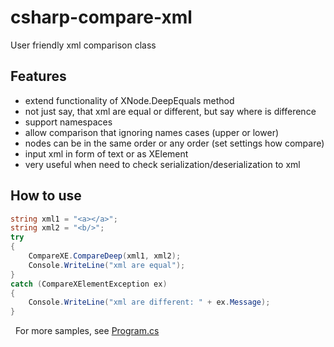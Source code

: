 # csharp-compare-xml
User friendly xml comparison class

## Features
-   extend functionality of XNode.DeepEquals method
-   not just say, that xml are equal or different, but say where is difference
-   support namespaces
-   allow comparison that ignoring names cases (upper or lower)
-   nodes can be in the same order or any order (set settings how compare)
-   input xml in form of text or as XElement
-   very useful when need to check serialization/deserialization to xml

## How to use
```csharp
string xml1 = "<a></a>";
string xml2 = "<b/>";
try
{
    CompareXE.CompareDeep(xml1, xml2);
    Console.WriteLine("xml are equal");
}
catch (CompareXElementException ex)
{
    Console.WriteLine("xml are different: " + ex.Message);
}
```
 
For more samples, see [Program.cs](Program.cs)
